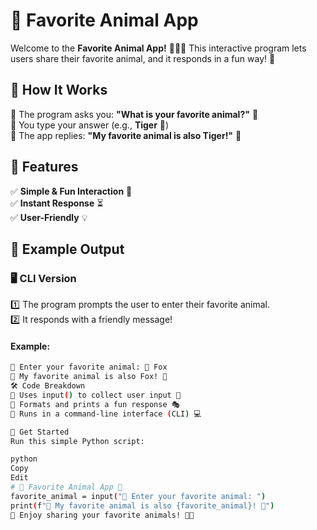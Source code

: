 # 🐾 Favorite Animal App  

Welcome to the **Favorite Animal App!** 🦁🐶🐱 This interactive program lets users share their favorite animal, and it responds in a fun way! 🎉  

## 📝 How It Works  

🔹 The program asks you: **"What is your favorite animal?"** 🐾  
🔹 You type your answer (e.g., **Tiger** 🐅)  
🔹 The app replies: **"My favorite animal is also Tiger!"** 🤩  

## 🎯 Features  

✅ **Simple & Fun Interaction** 🤖  
✅ **Instant Response** ⏳  
✅ **User-Friendly** 💡  

## 📌 Example Output  

### 🖥️ CLI Version  
1️⃣ The program prompts the user to enter their favorite animal.  
2️⃣ It responds with a friendly message!  

#### **Example:**  
```bash
🐾 Enter your favorite animal: 🦊 Fox  
🎉 My favorite animal is also Fox! 🦊  
🛠️ Code Breakdown
🔸 Uses input() to collect user input 📝
🔸 Formats and prints a fun response 🎭
🔸 Runs in a command-line interface (CLI) 💻

🚀 Get Started
Run this simple Python script:

python
Copy
Edit
# 🐾 Favorite Animal App 🦁
favorite_animal = input("🐾 Enter your favorite animal: ")
print(f"🎉 My favorite animal is also {favorite_animal}! 🐾")
🐾 Enjoy sharing your favorite animals! 🦄✨